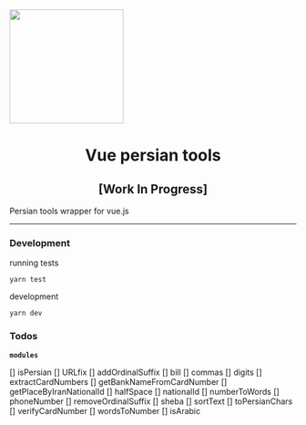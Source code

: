 <img src="https://github.com/persian-tools/react-persian-tools/raw/master/images/logo.png" width="200">
<h1 align="center">Vue persian tools
</h1><h2 align="center">[Work In Progress]
</h2>Persian tools wrapper for vue.js

- - -

### Development

running tests

```
yarn test
```

development

```
yarn dev
```

### Todos

**`modules`**

[] isPersian
[] URLfix
[] addOrdinalSuffix
[] bill
[] commas
[] digits
[] extractCardNumbers
[] getBankNameFromCardNumber
[] getPlaceByIranNationalId
[] halfSpace
[] nationalId
[] numberToWords
[] phoneNumber
[] removeOrdinalSuffix
[] sheba
[] sortText
[] toPersianChars
[] verifyCardNumber
[] wordsToNumber
[] isArabic